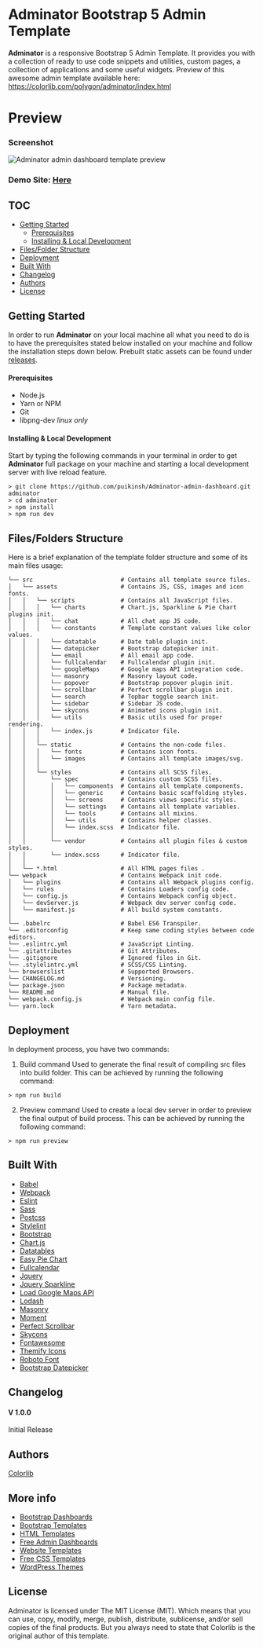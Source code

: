 # Adminator Bootstrap 5 Admin Template
**Adminator** is a responsive Bootstrap 5 Admin Template. It provides you with a collection of ready to use code snippets and utilities, custom pages, a collection of applications and some useful widgets. Preview of this awesome admin template available here: https://colorlib.com/polygon/adminator/index.html

# Preview

### Screenshot

![Adminator admin dashboard template preview](https://colorlib.com/wp/wp-content/uploads/sites/2/adminator-free-admin-dashboard-template.jpg)

### Demo Site: [Here](https://colorlib.com/polygon/adminator/index.html)

## TOC
- [Getting Started](#getting-started)
  - [Prerequisites](#prerequisites)
  - [Installing & Local Development](#installing--local-development)
- [Files/Folder Structure](#filesfolders-structure)
- [Deployment](#deployment)
- [Built With](#built-with)
- [Changelog](#changelog)
- [Authors](#authors)
- [License](#license)


## Getting Started
In order to run **Adminator** on your local machine all what you need to do is to have the prerequisites stated below installed on your machine and follow the installation steps down below. Prebuilt static assets can be found under [releases](https://github.com/puikinsh/Adminator-admin-dashboard/releases).

#### Prerequisites
  - Node.js
  - Yarn or NPM
  - Git
  - libpng-dev *linux only*

#### Installing & Local Development
Start by typing the following commands in your terminal in order to get **Adminator** full package on your machine and starting a local development server with live reload feature.

```
> git clone https://github.com/puikinsh/Adminator-admin-dashboard.git adminator
> cd adminator
> npm install
> npm run dev
```


## Files/Folders Structure
Here is a brief explanation of the template folder structure and some of its main files usage:

```
└── src                         # Contains all template source files.
│   └── assets                  # Contains JS, CSS, images and icon fonts.
│   │   └── scripts             # Contains all JavaScript files.
│   │   │   └── charts          # Chart.js, Sparkline & Pie Chart plugins init.
│   │   │   └── chat            # All chat app JS code.
│   │   │   └── constants       # Template constant values like color values.
│   │   │   └── datatable       # Date table plugin init.
│   │   │   └── datepicker      # Bootstrap datepicker init.
│   │   │   └── email           # All email app code.
│   │   │   └── fullcalendar    # Fullcalendar plugin init.
│   │   │   └── googleMaps      # Google maps API integration code.
│   │   │   └── masonry         # Masonry layout code.
│   │   │   └── popover         # Bootstrap popover plugin init.
│   │   │   └── scrollbar       # Perfect scrollbar plugin init.
│   │   │   └── search          # Topbar toggle search init.
│   │   │   └── sidebar         # Sidebar JS code.
│   │   │   └── skycons         # Animated icons plugin init.
│   │   │   └── utils           # Basic utils used for proper rendering.
│   │   │   └── index.js        # Indicator file.
│   │   │
│   │   └── static              # Contains the non-code files.
│   │   │   └── fonts           # Contains icon fonts.
│   │   │   └── images          # Contains all template images/svg.
│   │   │
│   │   └── styles              # Contains all SCSS files.
│   │       └── spec            # Contains custom SCSS files.
│   │       │   └── components  # Contains all template components.
│   │       │   └── generic     # Contains basic scaffolding styles.
│   │       │   └── screens     # Contains views specific styles.
│   │       │   └── settings    # Contains all template variables.
│   │       │   └── tools       # Contains all mixins.
│   │       │   └── utils       # Contains helper classes.
│   │       │   └── index.scss  # Indicator file.
│   │       │
│   │       └── vendor          # Contains all plugin files & custom styles.
│   │       └── index.scss      # Indicator file.
│   │
│   └── *.html                  # All HTML pages files .
└── webpack                     # Contains Webpack init code.
│   └── plugins                 # Contains all Webpack plugins config.
│   └── rules                   # Contains Loaders config code.
│   └── config.js               # Contains Webpack config object.
│   └── devServer.js            # Webpack dev server config code.
│   └── manifest.js             # All build system constants.
│
└── .babelrc                    # Babel ES6 Transpiler.
└── .editorconfig               # Keep same coding styles between code editors.
└── .eslintrc.yml               # JavaScript Linting.
└── .gitattributes              # Git Attributes.
└── .gitignore                  # Ignored files in Git.
└── .stylelintrc.yml            # SCSS/CSS Linting.
└── browserslist                # Supported Browsers.
└── CHANGELOG.md                # Versioning.
└── package.json                # Package metadata.
└── README.md                   # Manual file.
└── webpack.config.js           # Webpack main config file.
└── yarn.lock                   # Yarn metadata.
```

## Deployment
In deployment process, you have two commands:

1. Build command
Used to generate the final result of compiling src files into build folder. This can be achieved by running the following command:
```
> npm run build
```

2. Preview command
Used to create a local dev server in order to preview the final output of build process. This can be achieved by running the following command:
```
> npm run preview
```

## Built With
- [Babel](https://babeljs.io/)
- [Webpack](https://webpack.js.org/)
- [Eslint](https://eslint.org/)
- [Sass](http://sass-lang.com/)
- [Postcss](http://postcss.org/)
- [Stylelint](https://stylelint.io/)
- [Bootstrap](http://getbootstrap.com/)
- [Chart.js](http://www.chartjs.org/)
- [Datatables](https://datatables.net/)
- [Easy Pie Chart](http://rendro.github.io/easy-pie-chart/)
- [Fullcalendar](https://fullcalendar.io/)
- [Jquery](https://jquery.com/)
- [Jquery Sparkline](https://omnipotent.net/jquery.sparkline/)
- [Load Google Maps API](https://github.com/yuanqing/load-google-maps-api)
- [Lodash](https://lodash.com/)
- [Masonry](https://masonry.desandro.com/)
- [Moment](https://momentjs.com/)
- [Perfect Scrollbar](https://github.com/utatti/perfect-scrollbar)
- [Skycons](https://darkskyapp.github.io/skycons/)
- [Fontawesome](http://fontawesome.io/)
- [Themify Icons](https://themify.me/themify-icons)
- [Roboto Font](https://fonts.google.com/specimen/Roboto)
- [Bootstrap Datepicker](https://bootstrap-datepicker.readthedocs.io/en/latest/)

## Changelog
#### V 1.0.0
Initial Release

## Authors
[Colorlib](https://colorlib.com)

## More info
- [Bootstrap Dashboards](https://colorlib.com/wp/free-bootstrap-admin-dashboard-templates/)
- [Bootstrap Templates](https://colorlib.com/wp/free-bootstrap-templates/)
- [HTML Templates](https://colorlib.com/wp/free-html-website-templates/)
- [Free Admin Dashboards](https://colorlib.com/wp/free-html5-admin-dashboard-templates/)
- [Website Templates](https://colorlib.com/wp/templates/)
- [Free CSS Templates](https://colorlib.com/wp/free-css-website-templates/)
- [WordPress Themes](https://colorlib.com/wp/free-wordpress-themes/)

## License

Adminator is licensed under The MIT License (MIT). Which means that you can use, copy, modify, merge, publish, distribute, sublicense, and/or sell copies of the final products. But you always need to state that Colorlib is the original author of this template.
